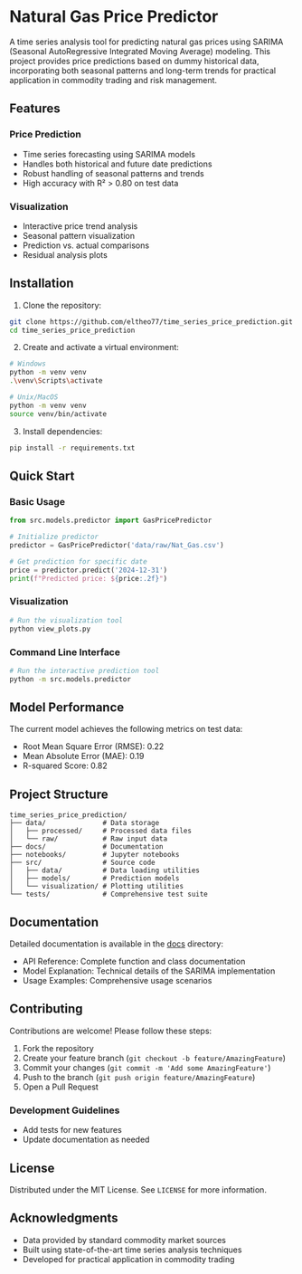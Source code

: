# Natural Gas Price Predictor

A time series analysis tool for predicting natural gas prices using SARIMA (Seasonal AutoRegressive Integrated Moving Average) modeling. This project provides price predictions based on dummy historical data, incorporating both seasonal patterns and long-term trends for practical application in commodity trading and risk management.

## Features

### Price Prediction
- Time series forecasting using SARIMA models
- Handles both historical and future date predictions
- Robust handling of seasonal patterns and trends
- High accuracy with R² > 0.80 on test data

### Visualization
- Interactive price trend analysis
- Seasonal pattern visualization
- Prediction vs. actual comparisons
- Residual analysis plots

## Installation

1. Clone the repository:
```bash
git clone https://github.com/eltheo77/time_series_price_prediction.git
cd time_series_price_prediction
```

2. Create and activate a virtual environment:
```bash
# Windows
python -m venv venv
.\venv\Scripts\activate

# Unix/MacOS
python -m venv venv
source venv/bin/activate
```

3. Install dependencies:
```bash
pip install -r requirements.txt
```

## Quick Start

### Basic Usage
```python
from src.models.predictor import GasPricePredictor

# Initialize predictor
predictor = GasPricePredictor('data/raw/Nat_Gas.csv')

# Get prediction for specific date
price = predictor.predict('2024-12-31')
print(f"Predicted price: ${price:.2f}")
```

### Visualization
```python
# Run the visualization tool
python view_plots.py
```

### Command Line Interface
```bash
# Run the interactive prediction tool
python -m src.models.predictor
```

## Model Performance

The current model achieves the following metrics on test data:
- Root Mean Square Error (RMSE): 0.22
- Mean Absolute Error (MAE): 0.19
- R-squared Score: 0.82

## Project Structure
```
time_series_price_prediction/
├── data/              # Data storage
│   ├── processed/     # Processed data files
│   └── raw/           # Raw input data
├── docs/              # Documentation
├── notebooks/         # Jupyter notebooks
├── src/               # Source code
│   ├── data/          # Data loading utilities
│   ├── models/        # Prediction models
│   └── visualization/ # Plotting utilities
└── tests/             # Comprehensive test suite
```

## Documentation

Detailed documentation is available in the [docs](docs/) directory:
- API Reference: Complete function and class documentation
- Model Explanation: Technical details of the SARIMA implementation
- Usage Examples: Comprehensive usage scenarios

## Contributing

Contributions are welcome! Please follow these steps:

1. Fork the repository
2. Create your feature branch (`git checkout -b feature/AmazingFeature`)
3. Commit your changes (`git commit -m 'Add some AmazingFeature'`)
4. Push to the branch (`git push origin feature/AmazingFeature`)
5. Open a Pull Request

### Development Guidelines
- Add tests for new features
- Update documentation as needed

## License

Distributed under the MIT License. See `LICENSE` for more information.

## Acknowledgments

- Data provided by standard commodity market sources
- Built using state-of-the-art time series analysis techniques
- Developed for practical application in commodity trading